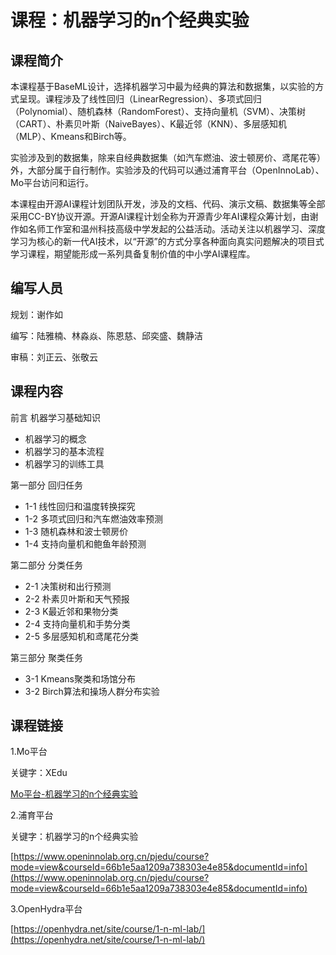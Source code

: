 # 课程：机器学习的n个经典实验

## 课程简介

本课程基于BaseML设计，选择机器学习中最为经典的算法和数据集，以实验的方式呈现。课程涉及了线性回归（LinearRegression）、多项式回归（Polynomial）、随机森林（RandomForest）、支持向量机（SVM）、决策树（CART）、朴素贝叶斯（NaiveBayes）、K最近邻（KNN）、多层感知机（MLP）、Kmeans和Birch等。

实验涉及到的数据集，除来自经典数据集（如汽车燃油、波士顿房价、鸢尾花等）外，大部分属于自行制作。实验涉及的代码可以通过浦育平台（OpenInnoLab）、Mo平台访问和运行。

本课程由开源AI课程计划团队开发，涉及的文档、代码、演示文稿、数据集等全部采用CC-BY协议开源。开源AI课程计划全称为开源青少年AI课程众筹计划，由谢作如名师工作室和温州科技高级中学发起的公益活动。活动关注以机器学习、深度学习为核心的新一代AI技术，以“开源”的方式分享各种面向真实问题解决的项目式学习课程，期望能形成一系列具备复制价值的中小学AI课程库。

## 编写人员

规划：谢作如

编写：陆雅楠、林淼焱、陈恩慈、邱奕盛、魏静洁

审稿：刘正云、张敬云



## 课程内容

前言 机器学习基础知识

- 机器学习的概念
- 机器学习的基本流程
- 机器学习的训练工具

第一部分 回归任务

- 1-1 线性回归和温度转换探究
- 1-2 多项式回归和汽车燃油效率预测
- 1-3 随机森林和波士顿房价
- 1-4 支持向量机和鲍鱼年龄预测

第二部分 分类任务

- 2-1 决策树和出行预测
- 2-2 朴素贝叶斯和天气预报
- 2-3 K最近邻和果物分类
- 2-4 支持向量机和手势分类
- 2-5 多层感知机和鸢尾花分类

第三部分 聚类任务

- 3-1 Kmeans聚类和场馆分布
- 3-2 Birch算法和操场人群分布实验

## 课程链接

1.Mo平台

关键字：XEdu

[Mo平台-机器学习的n个经典实验](https://momodel.cn/classroom?p=1&tab=xedu)

2.浦育平台

关键字：机器学习的n个经典实验

[https://www.openinnolab.org.cn/pjedu/course?mode=view&courseId=66b1e5aa1209a738303e4e85&documentId=info](https://www.openinnolab.org.cn/pjedu/course?mode=view&courseId=66b1e5aa1209a738303e4e85&documentId=info)


3.OpenHydra平台


[https://openhydra.net/site/course/1-n-ml-lab/](https://openhydra.net/site/course/1-n-ml-lab/)


